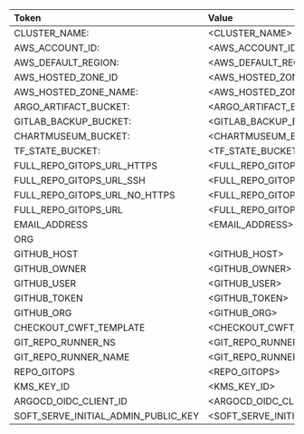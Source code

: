 | Token              | Value        |
|:----|:---|
|CLUSTER_NAME: | <CLUSTER_NAME>|
|AWS_ACCOUNT_ID: | <AWS_ACCOUNT_ID>|
|AWS_DEFAULT_REGION: | <AWS_DEFAULT_REGION>|
|AWS_HOSTED_ZONE_ID | <AWS_HOSTED_ZONE_ID>|
|AWS_HOSTED_ZONE_NAME: | <AWS_HOSTED_ZONE_NAME>|
|ARGO_ARTIFACT_BUCKET: | <ARGO_ARTIFACT_BUCKET>|
|GITLAB_BACKUP_BUCKET: | <GITLAB_BACKUP_BUCKET>|
|CHARTMUSEUM_BUCKET: | <CHARTMUSEUM_BUCKET>|
|TF_STATE_BUCKET: | <TF_STATE_BUCKET>|
|FULL_REPO_GITOPS_URL_HTTPS | <FULL_REPO_GITOPS_URL_HTTPS>|
|FULL_REPO_GITOPS_URL_SSH | <FULL_REPO_GITOPS_URL_SSH>|
|FULL_REPO_GITOPS_URL_NO_HTTPS | <FULL_REPO_GITOPS_URL_NO_HTTPS>|
|FULL_REPO_GITOPS_URL | <FULL_REPO_GITOPS_URL>|
|EMAIL_ADDRESS | <EMAIL_ADDRESS>|
|ORG |<ORG>|
|GITHUB_HOST|<GITHUB_HOST>|  
|GITHUB_OWNER | <GITHUB_OWNER>|
|GITHUB_USER | <GITHUB_USER>|
|GITHUB_TOKEN | <GITHUB_TOKEN>|
|GITHUB_ORG|<GITHUB_ORG> | 
|CHECKOUT_CWFT_TEMPLATE | <CHECKOUT_CWFT_TEMPLATE>|
|GIT_REPO_RUNNER_NS | <GIT_REPO_RUNNER_NS>|
|GIT_REPO_RUNNER_NAME | <GIT_REPO_RUNNER_NAME>|  
|REPO_GITOPS | <REPO_GITOPS>|
|KMS_KEY_ID | <KMS_KEY_ID>|
|ARGOCD_OIDC_CLIENT_ID | <ARGOCD_OIDC_CLIENT_ID>|
|SOFT_SERVE_INITIAL_ADMIN_PUBLIC_KEY | <SOFT_SERVE_INITIAL_ADMIN_PUBLIC_KEY>|
 


